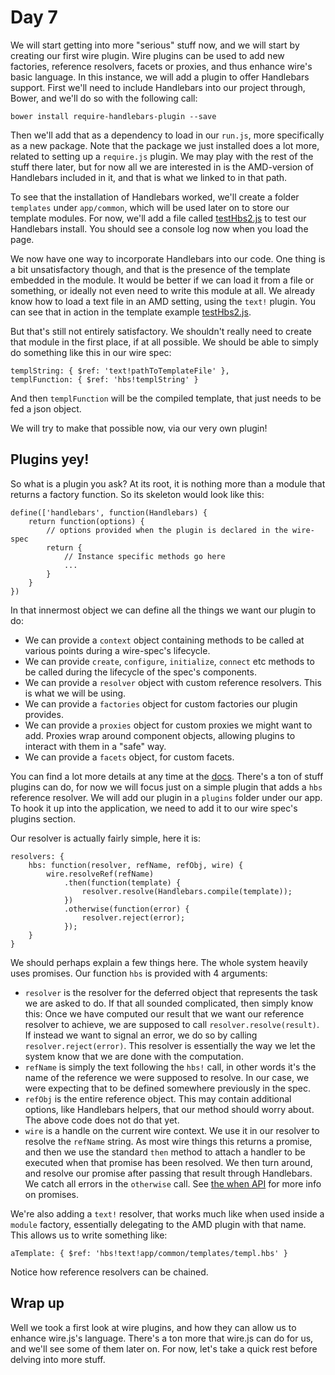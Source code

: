 Day 7
=====

We will start getting into more "serious" stuff now, and we will start by creating our first wire plugin. Wire plugins can be used to add new factories, reference resolvers, facets or proxies, and thus enhance wire's basic language. In this instance, we will add a plugin to offer Handlebars support. First we'll need to include Handlebars into our project through, Bower, and we'll do so with the following call:

    bower install require-handlebars-plugin --save

Then we'll add that as a dependency to load in our `run.js`, more specifically as a new package. Note that the package we just installed does a lot more, related to setting up a `require.js` plugin. We may play with the rest of the stuff there later, but for now all we are interested in is the AMD-version of Handlebars included in it, and that is what we linked to in that path.

To see that the installation of Handlebars worked, we'll create a folder `templates` under `app/common`, which will be used later on to store our template modules. For now, we'll add a file called [testHbs2.js](../app/common/templates/testHbs2.js) to test our Handlebars install. You should see a console log now when you load the page.

We now have one way to incorporate Handlebars into our code. One thing is a bit unsatisfactory though, and that is the presence of the template embedded in the module. It would be better if we can load it from a file or something, or ideally not even need to write this module at all. We already know how to load a text file in an AMD setting, using the `text!` plugin. You can see that in action in the template example [testHbs2.js](../app/common/templates/testHbs2.js).

But that's still not entirely satisfactory. We shouldn't really need to create that module in the first place, if at all possible. We should be able to simply do something like this in our wire spec:

    templString: { $ref: 'text!pathToTemplateFile' },
    templFunction: { $ref: 'hbs!templString' }

And then `templFunction` will be the compiled template, that just needs to be fed a json object.

We will try to make that possible now, via our very own plugin!

Plugins yey!
------------

So what is a plugin you ask? At its root, it is nothing more than a module that returns a factory function. So its skeleton would look like this:

    define(['handlebars', function(Handlebars) {
        return function(options) {
            // options provided when the plugin is declared in the wire-spec
            return {
                // Instance specific methods go here
                ...
            }
        }
    })

In that innermost object we can define all the things we want our plugin to do:

- We can provide a `context` object containing methods to be called at various points during a wire-spec's lifecycle.
- We can provide `create`, `configure`, `initialize`, `connect` etc methods to be called during the lifecycle of the spec's components.
- We can provide a `resolver` object with custom reference resolvers. This is what we will be using.
- We can provide a `factories` object for custom factories our plugin provides.
- We can provide a `proxies` object for custom proxies we might want to add. Proxies wrap around component objects, allowing plugins to interact with them in a "safe" way.
- We can provide a `facets` object, for custom facets.

You can find a lot more details at any time at the [docs](https://github.com/cujojs/wire/blob/master/docs/plugins.md). There's a ton of stuff plugins can do, for now we will focus just on a simple plugin that adds a `hbs` reference resolver. We will add our plugin in a `plugins` folder under our app. To hook it up into the application, we need to add it to our wire spec's plugins section.

Our resolver is actually fairly simple, here it is:

    resolvers: {
        hbs: function(resolver, refName, refObj, wire) {
            wire.resolveRef(refName)
                .then(function(template) {
                    resolver.resolve(Handlebars.compile(template));
                })
                .otherwise(function(error) {
                    resolver.reject(error);
                });
        }
    }

We should perhaps explain a few things here. The whole system heavily uses promises. Our function `hbs` is provided with 4 arguments:

- `resolver` is the resolver for the deferred object that represents the task we are asked to do. If that all sounded complicated, then simply know this: Once we have computed our result that we want our reference resolver to achieve, we are supposed to call `resolver.resolve(result)`. If instead we want to signal an error, we do so by calling `resolver.reject(error)`. This resolver is essentially the way we let the system know that we are done with the computation.
- `refName` is simply the text following the `hbs!` call, in other words it's the name of the reference we were supposed to resolve. In our case, we were expecting that to be defined somewhere previously in the spec.
- `refObj` is the entire reference object. This may contain additional options, like Handlebars helpers, that our method should worry about. The above code does not do that yet.
- `wire` is a handle on the current wire context. We use it in our resolver to resolve the `refName` string. As most wire things this returns a promise, and then we use the standard `then` method to attach a handler to be executed when that promise has been resolved. We then turn around, and resolve our promise after passing that result through Handlebars. We catch all errors in the `otherwise` call. See [the when API](https://github.com/cujojs/when/blob/master/docs/api.md) for more info on promises.

We're also adding a `text!` resolver, that works much like when used inside a `module` factory, essentially delegating to the AMD plugin with that name. This allows us to write something like:

    aTemplate: { $ref: 'hbs!text!app/common/templates/templ.hbs' }

Notice how reference resolvers can be chained.

Wrap up
-------

Well we took a first look at wire plugins, and how they can allow us to enhance wire.js's language. There's a ton more that wire.js can do for us, and we'll see some of them later on. For now, let's take a quick rest before delving into more stuff.
